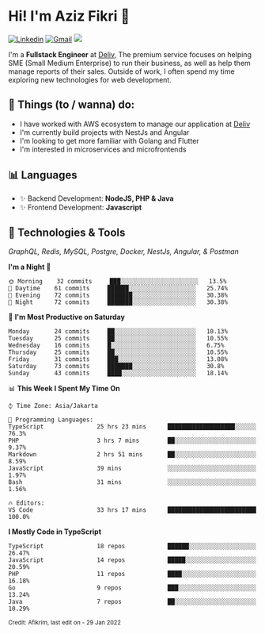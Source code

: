 <!-- Greetings -->
# Hi! I'm Aziz Fikri :bow:

<!-- Social Media -->
[![Linkedin](https://img.shields.io/badge/-afikrim-blue?style=flat&logo=Linkedin&logoColor=white)](https://www.linkedin.com/in/afikrim/)
[![Gmail](https://img.shields.io/badge/-afikrim10@gmail.com-c14438?style=flat&logo=Gmail&logoColor=white)](mailto:afikrim10@gmail.com)
![](https://komarev.com/ghpvc/?username=afikrim&label=Visitor&color=2bbc8a)

<!-- Introduction -->
I'm a **Fullstack Engineer** at [Deliv](https://kios.deliv.id), The premium service focuses on helping SME (Small Medium Enterprise) to run their business, as well as help them manage reports of their sales. Outside of work, I often spend my time exploring new technologies for web development.

## 📃 Things (to / wanna) do:
- I have worked with AWS ecosystem to manage our application at [Deliv](https://kios.deliv.id)
- I'm currently build projects with NestJs and Angular
- I'm looking to get more familiar with Golang and Flutter
- I'm interested in microservices and microfrontends

## 📊 Languages
- ✨ Backend Development: **NodeJS, PHP & Java**
- ✨ Frontend Development: **Javascript**

## 🔧 Technologies & Tools
*GraphQL, Redis, MySQL, Postgre, Docker, NestJs, Angular, & Postman*

<!--START_SECTION:waka-->
**I'm a Night 🦉** 

```text
🌞 Morning    32 commits     ███░░░░░░░░░░░░░░░░░░░░░░   13.5% 
🌆 Daytime    61 commits     ██████░░░░░░░░░░░░░░░░░░░   25.74% 
🌃 Evening    72 commits     ███████░░░░░░░░░░░░░░░░░░   30.38% 
🌙 Night      72 commits     ███████░░░░░░░░░░░░░░░░░░   30.38%

```
📅 **I'm Most Productive on Saturday** 

```text
Monday       24 commits     ██░░░░░░░░░░░░░░░░░░░░░░░   10.13% 
Tuesday      25 commits     ██░░░░░░░░░░░░░░░░░░░░░░░   10.55% 
Wednesday    16 commits     █░░░░░░░░░░░░░░░░░░░░░░░░   6.75% 
Thursday     25 commits     ██░░░░░░░░░░░░░░░░░░░░░░░   10.55% 
Friday       31 commits     ███░░░░░░░░░░░░░░░░░░░░░░   13.08% 
Saturday     73 commits     ███████░░░░░░░░░░░░░░░░░░   30.8% 
Sunday       43 commits     ████░░░░░░░░░░░░░░░░░░░░░   18.14%

```


📊 **This Week I Spent My Time On** 

```text
⌚︎ Time Zone: Asia/Jakarta

💬 Programming Languages: 
TypeScript               25 hrs 23 mins      ███████████████████░░░░░░   76.3% 
PHP                      3 hrs 7 mins        ██░░░░░░░░░░░░░░░░░░░░░░░   9.37% 
Markdown                 2 hrs 51 mins       ██░░░░░░░░░░░░░░░░░░░░░░░   8.59% 
JavaScript               39 mins             ░░░░░░░░░░░░░░░░░░░░░░░░░   1.97% 
Bash                     31 mins             ░░░░░░░░░░░░░░░░░░░░░░░░░   1.56%

🔥 Editors: 
VS Code                  33 hrs 17 mins      █████████████████████████   100.0%

```

**I Mostly Code in TypeScript** 

```text
TypeScript               18 repos            ██████░░░░░░░░░░░░░░░░░░░   26.47% 
JavaScript               14 repos            █████░░░░░░░░░░░░░░░░░░░░   20.59% 
PHP                      11 repos            ████░░░░░░░░░░░░░░░░░░░░░   16.18% 
Go                       9 repos             ███░░░░░░░░░░░░░░░░░░░░░░   13.24% 
Java                     7 repos             ██░░░░░░░░░░░░░░░░░░░░░░░   10.29%

```



<!--END_SECTION:waka-->

<sub>Credit: Afikrim, last edit on - 29 Jan 2022</sub>
